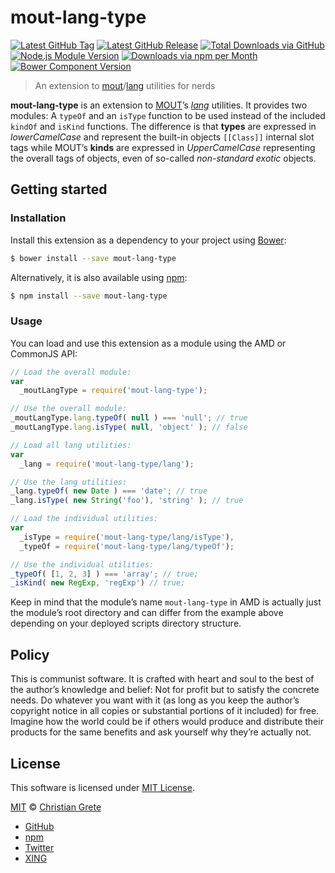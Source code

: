 # mout-lang-type

[![Latest GitHub Tag](https://img.shields.io/github/tag/ChristianGrete/mout-lang-type.svg)](https://github.com/ChristianGrete/mout-lang-type/tags)
[![Latest GitHub Release](https://img.shields.io/github/release/ChristianGrete/mout-lang-type.svg)](https://github.com/ChristianGrete/mout-lang-type/releases/latest)
[![Total Downloads via GitHub](https://img.shields.io/github/downloads/ChristianGrete/mout-lang-type/latest/total.svg)](https://github.com/ChristianGrete/mout-lang-type/releases)
[![Node.js Module Version](https://img.shields.io/npm/v/mout-lang-type.svg)](https://www.npmjs.com/package/mout-lang-type)
[![Downloads via npm per Month](https://img.shields.io/npm/dm/mout-lang-type.svg)](https://www.npmjs.com/package/mout-lang-type)
[![Bower Component Version](https://img.shields.io/bower/v/mout-lang-type.svg)](http://bower.io/search/?q=mout-lang-type)

> An extension to [mout](http://moutjs.com)/[lang](http://moutjs.com/docs/latest/lang.html) utilities for nerds

__mout-lang-type__ is an extension to [MOUT](http://moutjs.com)’s _[lang](http://moutjs.com/docs/latest/lang.html)_ utilities. It provides two modules: A `typeOf` and an `isType` function to be used instead of the included `kindOf` and `isKind` functions. The difference is that __types__ are expressed in _lowerCamelCase_ and represent the built-in objects `[[Class]]` internal slot tags while MOUT’s __kinds__ are expressed in _UpperCamelCase_ representing the overall tags of objects, even of so-called _non-standard exotic_ objects.

## Getting started

### Installation
Install this extension as a dependency to your project using [Bower](http://bower.io):
```sh
$ bower install --save mout-lang-type
```
Alternatively, it is also available using [npm](https://www.npmjs.org):
```sh
$ npm install --save mout-lang-type
```

### Usage
You can load and use this extension as a module using the AMD or CommonJS API:
```js
// Load the overall module:
var
  _moutLangType = require('mout-lang-type');

// Use the overall module:
_moutLangType.lang.typeOf( null ) === 'null'; // true
_moutLangType.lang.isType( null, 'object' ); // false

// Load all lang utilities:
var
  _lang = require('mout-lang-type/lang');

// Use the lang utilities:
_lang.typeOf( new Date ) === 'date'; // true
_lang.isType( new String('foo'), 'string' ); // true

// Load the individual utilities:
var
  _isType = require('mout-lang-type/lang/isType'),
  _typeOf = require('mout-lang-type/lang/typeOf');

// Use the individual utilities:
_typeOf( [1, 2, 3] ) === 'array'; // true;
_isKind( new RegExp, 'regExp') // true;
```
Keep in mind that the module’s name `mout-lang-type` in AMD is actually just the module’s root directory and can differ from the example above depending on your deployed scripts directory structure.

## Policy

This is communist software. It is crafted with heart and soul to the best of the author’s knowledge and belief: Not for profit but to satisfy the concrete needs. Do whatever you want with it (as long as you keep the author’s copyright notice in all copies or substantial portions of it included) for free. Imagine how the world could be if others would produce and distribute their products for the same benefits and ask yourself why they’re actually not.

## License

This software is licensed under [MIT License](LICENSE.md).

[MIT](LICENSE.md) © [Christian Grete](https://christiangrete.com)
- [GitHub](https://github.com/ChristianGrete)
- [npm](https://www.npmjs.com/~christiangrete)
- [Twitter](https://twitter.com/ChristianGrete)
- [XING](https://www.xing.com/profile/Christian_Grete2)